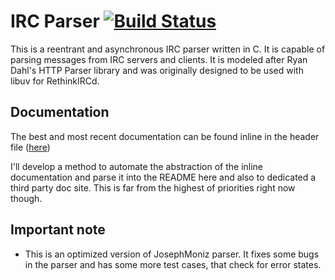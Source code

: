 IRC Parser  [![Build Status](https://travis-ci.org/TheAomx/irc-parser.svg?branch=master)](http://travis-ci.org/TheAomx/irc-parser)
==========
This is a reentrant and asynchronous IRC parser written in C. It is capable of
parsing messages from IRC servers and clients. It is modeled after Ryan Dahl's
HTTP Parser library and was originally designed to be used with libuv for
RethinkIRCd.

Documentation
-------------
The best and most recent documentation can be found inline in the header file
([here](https://github.com/TheAomx/irc-parser/blob/master/irc_parser.h))

I'll develop a method to automate the abstraction of the inline documentation
and parse it into the README here and also to dedicated a third party doc site.
This is far from the highest of priorities right now though.

Important note
------------------
 * This is an optimized version of JosephMoniz parser. It fixes some bugs in the parser and has some more test cases, that check for error states.
